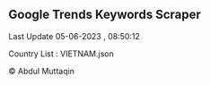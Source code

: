 

## Google Trends Keywords Scraper 
 
Last Update 05-06-2023 , 08:50:12

Country List :
VIETNAM.json



© Abdul Muttaqin 
